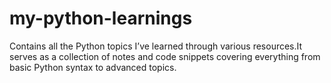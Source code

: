 # my-python-learnings
Contains all the Python topics I’ve learned through various resources.It serves as a collection of notes and code snippets covering everything from basic Python syntax to advanced topics.
